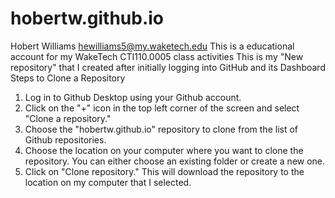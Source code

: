 # hobertw.github.io
Hobert Williams hewilliams5@my.waketech.edu
This is a educational account for my WakeTech CTI110.0005 class activities
This is my "New repository" that I created after initially logging into GitHub and its Dashboard
Steps to Clone a Repository
1. Log in to Github Desktop using your Github account. 
2. Click on the "+" icon in the top left corner of the screen and select "Clone a repository."
3. Choose the "hobertw.github.io" repository to clone from the list of Github repositories.
4. Choose the location on your computer where you want to clone the repository. You can either choose an existing folder or create a new one.
5. Click on "Clone repository." This will download the repository to the location on my computer that I selected.
